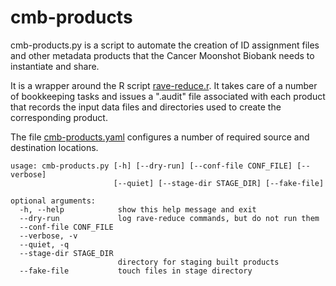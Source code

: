 cmb-products
============

cmb-products.py is a script to automate the creation of ID assignment files
and other metadata products that the Cancer Moonshot Biobank needs to 
instantiate and share.

It is a wrapper around the R script [rave-reduce.r](../rave-reduce). It takes
care of a number of bookkeeping tasks and issues a ".audit" file associated
with each product that records the input data files and directories used to
create the corresponding product. 

The file [cmb-products.yaml](./cmb-products.yaml) configures a number of required
source and destination locations.

    usage: cmb-products.py [-h] [--dry-run] [--conf-file CONF_FILE] [--verbose]
                           [--quiet] [--stage-dir STAGE_DIR] [--fake-file]
    
    optional arguments:
      -h, --help            show this help message and exit
      --dry-run             log rave-reduce commands, but do not run them
      --conf-file CONF_FILE
      --verbose, -v
      --quiet, -q
      --stage-dir STAGE_DIR
                            directory for staging built products
      --fake-file           touch files in stage directory

